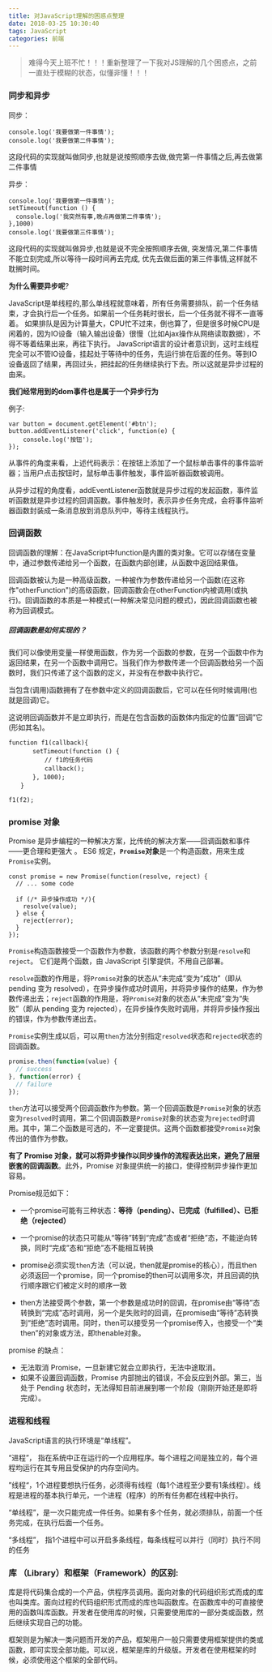 ```yaml
---
title: 对JavaScript理解的困惑点整理
date: 2018-03-25 10:30:40
tags: JavaScript
categories: 前端
---
```




> 难得今天上班不忙！！！重新整理了一下我对JS理解的几个困惑点，之前一直处于模糊的状态，似懂非懂！！！



### 同步和异步

同步： 

```
console.log('我要做第一件事情');
console.log('我要做第二件事情');
```

这段代码的实现就叫做同步,也就是说按照顺序去做,做完第一件事情之后,再去做第二件事情

异步：

```
console.log('我要做第一件事情');
setTimeout(function () {
  console.log('我突然有事,晚点再做第二件事情');
},1000)
console.log('我要做第三件事情');
```

这段代码的实现就叫做异步,也就是说不完全按照顺序去做,
突发情况,第二件事情不能立刻完成,所以等待一段时间再去完成,
优先去做后面的第三件事情,这样就不耽搁时间。



**为什么需要异步呢**?

JavaScript是单线程的,那么单线程就意味着，所有任务需要排队，前一个任务结束，才会执行后一个任务。如果前一个任务耗时很长，后一个任务就不得不一直等着。
如果排队是因为计算量大，CPU忙不过来，倒也算了，但是很多时候CPU是闲着的，因为IO设备（输入输出设备）很慢（比如Ajax操作从网络读取数据），不得不等着结果出来，再往下执行。
JavaScript语言的设计者意识到，这时主线程完全可以不管IO设备，挂起处于等待中的任务，先运行排在后面的任务。等到IO设备返回了结果，再回过头，把挂起的任务继续执行下去。所以这就是异步过程的由来。



**我们经常用到的dom事件也是属于一个异步行为**

例子:

```
var button = document.getElement('#btn');
button.addEventListener('click', function(e) {
    console.log('按钮');
});
```

从事件的角度来看，上述代码表示：在按钮上添加了一个鼠标单击事件的事件监听器；当用户点击按钮时，鼠标单击事件触发，事件监听器函数被调用。

从异步过程的角度看，addEventListener函数就是异步过程的发起函数，事件监听函数就是异步过程的回调函数。事件触发时，表示异步任务完成，会将事件监听器函数封装成一条消息放到消息队列中，等待主线程执行。



### **回调函数**

回调函数的理解：在JavaScript中function是内置的类对象。它可以存储在变量中，通过参数传递给另一个函数，在函数内部创建，从函数中返回结果值。

回调函数被认为是一种高级函数，一种被作为参数传递给另一个函数(在这称作"otherFunction")的高级函数，回调函数会在otherFunction内被调用(或执行)。回调函数的本质是一种模式(一种解决常见问题的模式)，因此回调函数也被称为回调模式。

##### 回调函数是如何实现的？

我们可以像使用变量一样使用函数，作为另一个函数的参数，在另一个函数中作为返回结果，在另一个函数中调用它。当我们作为参数传递一个回调函数给另一个函数时，我们只传递了这个函数的定义，并没有在参数中执行它。

当包含(调用)函数拥有了在参数中定义的回调函数后，它可以在任何时候调用(也就是回调)它。

这说明回调函数并不是立即执行，而是在包含函数的函数体内指定的位置“回调”它(形如其名)。

```
function f1(callback){
　　　　setTimeout(function () {
　　　　　　// f1的任务代码
　　　　　　callback();
　　　　}, 1000);
　　}

f1(f2); 
```



### promise 对象

 Promise 是异步编程的一种解决方案，比传统的解决方案——回调函数和事件——更合理和更强大 。 ES6 规定，**`Promise`对象**是一个构造函数，用来生成`Promise`实例。 

```
const promise = new Promise(function(resolve, reject) {
  // ... some code

  if (/* 异步操作成功 */){
    resolve(value);
  } else {
    reject(error);
  }
});
```

 `Promise`构造函数接受一个函数作为参数，该函数的两个参数分别是`resolve`和`reject`。 它们是两个函数，由 JavaScript 引擎提供，不用自己部署。

`resolve`函数的作用是，将`Promise`对象的状态从“未完成”变为“成功”（即从 pending 变为 resolved），在异步操作成功时调用，并将异步操作的结果，作为参数传递出去；`reject`函数的作用是，将`Promise`对象的状态从“未完成”变为“失败”（即从 pending 变为 rejected），在异步操作失败时调用，并将异步操作报出的错误，作为参数传递出去。

`Promise`实例生成以后，可以用`then`方法分别指定`resolved`状态和`rejected`状态的回调函数。

```javascript
promise.then(function(value) {
  // success
}, function(error) {
  // failure
});
```

`then`方法可以接受两个回调函数作为参数。第一个回调函数是`Promise`对象的状态变为`resolved`时调用，第二个回调函数是`Promise`对象的状态变为`rejected`时调用。其中，第二个函数是可选的，不一定要提供。这两个函数都接受`Promise`对象传出的值作为参数。

**有了 Promise 对象，就可以将异步操作以同步操作的流程表达出来，避免了层层嵌套的回调函数**。此外，Promise 对象提供统一的接口，使得控制异步操作更加容易。

Promise规范如下：

- 一个promise可能有三种状态：**等待（pending）、已完成（fulfilled）、已拒绝（rejected）**

- 一个promise的状态只可能从“等待”转到“完成”态或者“拒绝”态，不能逆向转换，同时“完成”态和“拒绝”态不能相互转换

- promise必须实现`then`方法（可以说，then就是promise的核心），而且then必须返回一个promise，同一个promise的then可以调用多次，并且回调的执行顺序跟它们被定义时的顺序一致

- then方法接受两个参数，第一个参数是成功时的回调，在promise由“等待”态转换到“完成”态时调用，另一个是失败时的回调，在promise由“等待”态转换到“拒绝”态时调用。同时，then可以接受另一个promise传入，也接受一个“类then”的对象或方法，即thenable对象。

  

promise 的缺点：

- 无法取消 Promise，一旦新建它就会立即执行，无法中途取消。
- 如果不设置回调函数，Promise 内部抛出的错误，不会反应到外部。第三，当处于 Pending 状态时，无法得知目前进展到哪一个阶段（刚刚开始还是即将完成）。



### 进程和线程

JavaScript语言的执行环境是“单线程”。

“进程”， 指在系统中正在运行的一个应用程序。每个进程之间是独立的，每个进程均运行在其专用且受保护的内存空间内。

”线程“，1个进程要想执行任务，必须得有线程（每1个进程至少要有1条线程）。线程是进程的基本执行单元，一个进程（程序）的所有任务都在线程中执行。

“单线程”，是一次只能完成一件任务。如果有多个任务，就必须排队，前面一个任务完成，在执行后面一个任务。

“多线程”， 指1个进程中可以开启多条线程，每条线程可以并行（同时）执行不同的任务



### **库** （Library）和**框架**（Framework）的区别:

库是将代码集合成的一个产品，供程序员调用。面向对象的代码组织形式而成的库也叫类库。面向过程的代码组织形式而成的库也叫函数库。在函数库中的可直接使用的函数叫库函数。开发者在使用库的时候，只需要使用库的一部分类或函数，然后继续实现自己的功能。

框架则是为解决一类问题而开发的产品，框架用户一般只需要使用框架提供的类或函数，即可实现全部功能。可以说，框架是库的升级版。开发者在使用框架的时候，必须使用这个框架的全部代码。